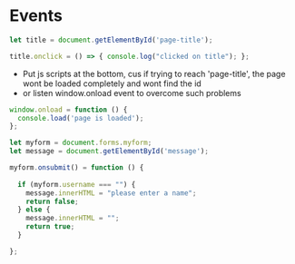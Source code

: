 # Events

```javascript
let title = document.getElementById('page-title');

title.onclick = () => { console.log("clicked on title"); };
```

- Put js scripts at the bottom, cus if trying to reach 'page-title', the page
  wont be loaded completely and wont find the id
- or listen window.onload event to overcome such problems

```javascript
window.onload = function () {
  console.load('page is loaded');
};
```


```javascript
let myform = document.forms.myform;
let message = document.getElementById('message');

myform.onsubmit() = function () {
  
  if (myform.username === "") {
    message.innerHTML = "please enter a name";
    return false;
  } else {
    message.innerHTML = "";
    return true;
  }

};
```
